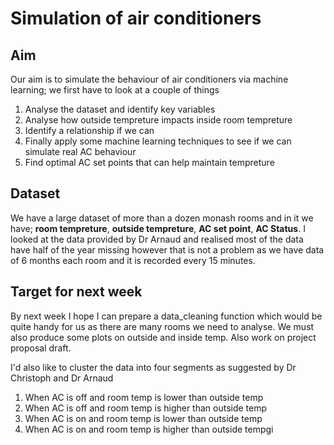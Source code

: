 # Simulation of air conditioners 

## Aim

Our aim is to simulate the behaviour of air conditioners via machine learning; we first have to look at a couple of things

1. Analyse the dataset and identify key variables
2. Analyse how outside tempreture impacts inside room tempreture
3. Identify a relationship if we can
4. Finally apply some machine learning techniques to see if we can simulate real AC behaviour
5. Find optimal AC set points that can help maintain tempreture


## Dataset

We have a large dataset of more than a dozen monash rooms and in it we have; **room tempreture**, **outside tempreture**, **AC set point**, 
**AC Status**. I looked at the data provided by Dr Arnaud and realised most of the data have half of the year missing however that is not a problem as we have data of 6 months each room and it is recorded every 15 minutes.

## Target for next week 

By next week I hope I can prepare a data_cleaning function which would be quite handy for us as there are many rooms we need to analyse. We must also produce some plots on outside and inside temp. Also work on project proposal draft.

I'd also like to cluster the data into four segments as suggested by Dr Christoph and Dr Arnaud

1. When AC is off and room temp is lower than outside temp
2. When AC is off and room temp is higher than outside temp
3. When AC is on and room temp is lower than outside temp
4. When AC is on and room temp is higher than outside tempgi